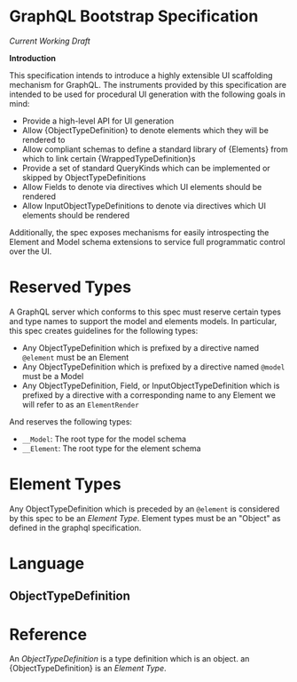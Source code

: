 # GraphQL Bootstrap Specification

_Current Working Draft_

**Introduction**

This specification intends to introduce a highly extensible UI scaffolding
mechanism for GraphQL. The instruments provided by this specification are
intended to be used for procedural UI generation with the following goals in
mind:

- Provide a high-level API for UI generation
- Allow {ObjectTypeDefinition} to denote elements which they will be rendered to
- Allow compliant schemas to define a standard library of {Elements} from which
  to link certain {WrappedTypeDefinition}s
- Provide a set of standard QueryKinds which can be implemented or skipped by
  ObjectTypeDefinitions
- Allow Fields to denote via directives which UI elements should be rendered
- Allow InputObjectTypeDefinitions to denote via directives which UI elements
  should be rendered

Additionally, the spec exposes mechanisms for easily introspecting the Element
and Model schema extensions to service full programmatic control over the UI.

# Reserved Types

A GraphQL server which conforms to this spec must reserve certain types and type
names to support the model and elements models. In particular, this spec creates
guidelines for the following types:

- Any ObjectTypeDefinition which is prefixed by a directive named `@element`
  must be an Element
- Any ObjectTypeDefinition which is prefixed by a directive named `@model` must
  be a Model
- Any ObjectTypeDefinition, Field, or InputObjectTypeDefinition which is
  prefixed by a directive with a corresponding name to any Element we will refer
  to as an `ElementRender`

And reserves the following types:

- `__Model`: The root type for the model schema
- `__Element`: The root type for the element schema

# Element Types

Any ObjectTypeDefinition which is preceded by an `@element` is considered by
this spec to be an _Element Type_. Element types must be an "Object" as defined
in the graphql specification.

# Language

## ObjectTypeDefinition

# Reference

An _ObjectTypeDefinition_ is a type definition which is an object. an
{ObjectTypeDefinition} is an _Element Type_.
